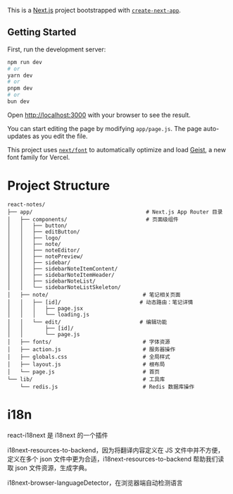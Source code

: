 This is a [Next.js](https://nextjs.org) project bootstrapped with [`create-next-app`](https://nextjs.org/docs/app/api-reference/cli/create-next-app).

## Getting Started

First, run the development server:

```bash
npm run dev
# or
yarn dev
# or
pnpm dev
# or
bun dev
```

Open [http://localhost:3000](http://localhost:3000) with your browser to see the result.

You can start editing the page by modifying `app/page.js`. The page auto-updates as you edit the file.

This project uses [`next/font`](https://nextjs.org/docs/app/building-your-application/optimizing/fonts) to automatically optimize and load [Geist](https://vercel.com/font), a new font family for Vercel.

# Project Structure

```
react-notes/
├── app/                                    # Next.js App Router 目录
│   ├── components/                         # 页面级组件
│   │   ├── button/
│   │   ├── editButton/
│   │   ├── logo/
│   │   ├── note/
│   │   ├── noteEditor/
│   │   ├── notePreview/
│   │   ├── sidebar/
│   │   ├── sidebarNoteItemContent/
│   │   ├── sidebarNoteItemHeader/
│   │   ├── sidebarNoteList/
│   │   └── sidebarNoteListSkeleton/
│   ├── note/                              # 笔记相关页面
│   │   ├── [id]/                         # 动态路由：笔记详情
│   │   │   ├── page.jsx
│   │   │   └── loading.js
│   │   └── edit/                         # 编辑功能
│   │       ├── [id]/
│   │       └── page.js
│   ├── fonts/                             # 字体资源
│   ├── action.js                          # 服务器操作
│   ├── globals.css                        # 全局样式
│   ├── layout.js                          # 根布局
│   └── page.js                            # 首页
└── lib/                                   # 工具库
    └── redis.js                           # Redis 数据库操作
```

# i18n

react-i18next 是 i18next 的一个插件

i18next-resources-to-backend，因为将翻译内容定义在 JS 文件中并不方便，定义在多个 json 文件中更为合适，i18next-resources-to-backend 帮助我们读取 json 文件资源，生成字典。

i18next-browser-languageDetector，在浏览器端自动检测语言
